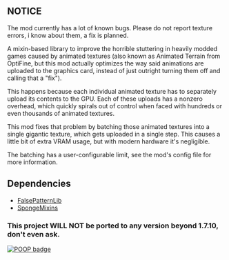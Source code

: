 ## NOTICE
The mod currently has a lot of known bugs. Please do not report texture errors, i know about them, a fix is planned.


A mixin-based library to improve the horrible stuttering in heavily modded games caused by animated textures (also known as Animated Terrain from OptiFine, but this mod actually optimizes the way said animations are uploaded to the graphics card, instead of just outright turning them off and calling that a "fix").

This happens because each individual animated texture has to separately upload its contents to the GPU. Each of these uploads has a nonzero overhead, which quickly spirals out of control when faced with hundreds or even thousands of animated textures.

This mod fixes that problem by batching those animated textures into a single gigantic texture, which gets uploaded in a single step. This causes a little bit of extra VRAM usage, but with modern hardware it's negligible.

The batching has a user-configurable limit, see the mod's config file for more information.


## Dependencies
- [FalsePatternLib](https://github.com/FalsePattern/FalsePatternLib)
- [SpongeMixins](https://github.com/TimeConqueror/SpongeMixins)

### This project WILL NOT be ported to any version beyond 1.7.10, don't even ask.

[![POOP badge](https://raw.githubusercontent.com/gist/poop-person/991e80f390384bbeef09d208bff208f4/raw/a9ef83add84a70f2202896c2d81117ff7b169be1/poop-badge.svg)](https://gist.github.com/poop-person/991e80f390384bbeef09d208bff208f4)
